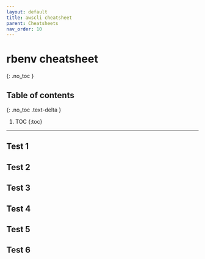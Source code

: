 ```yaml
---
layout: default
title: awscli cheatsheet
parent: Cheatsheets
nav_order: 10
---
```

# rbenv cheatsheet
{: .no_toc }

## Table of contents
{: .no_toc .text-delta }

1. TOC
{:toc}

---

## Test 1
## Test 2
## Test 3
## Test 4
## Test 5
## Test 6
